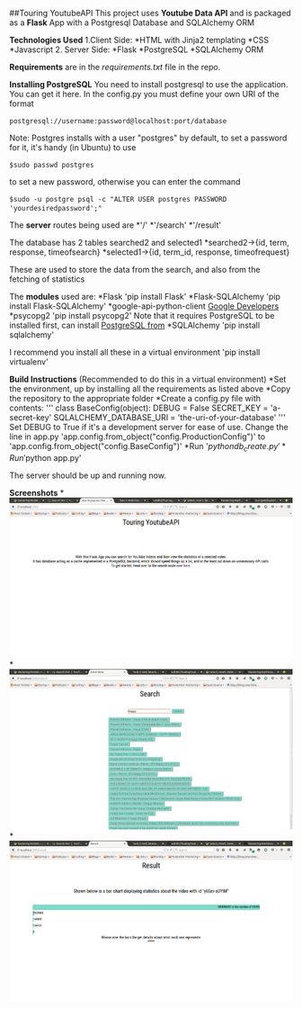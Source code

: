 ##Touring YoutubeAPI
This project uses **Youtube Data API** and is packaged as a **Flask** App with a Postgresql Database and SQLAlchemy ORM

**Technologies Used**
1.Client Side:
    *HTML with Jinja2 templating
    *CSS
    *Javascript
2. Server Side:
    *Flask
    *PostgreSQL
    *SQLAlchemy ORM

**Requirements** are in the *requirements.txt* file in the repo.

**Installing PostgreSQL**
You need to install postgresql to use the application. You can get it here. In the config.py you must define your own URI of the format

    postgresql://username:password@localhost:port/database

Note: Postgres installs with a user "postgres" by default, to set a password for it, it's handy (in Ubuntu) to use 
    
    $sudo passwd postgres

to set a new password, otherwise you can enter the command

    $sudo -u postgre psql -c "ALTER USER postgres PASSWORD 'yourdesiredpassword';"

The **server** routes being used are
*'/'
*'/search'
*'/result'

The database has 2 tables searched2 and selected1
*searched2->{id, term, response, timeofsearch}
*selected1->{id, term_id, response, timeofrequest}

These are used to store the data from the search, and also from the fetching of statistics

The **modules** used are:
*Flask 'pip install Flask'
*Flask-SQLAlchemy 'pip install Flask-SQLAlchemy'
*google-api-python-client [Google Developers](https://developers.google.com/api-client-library/python/)
*psycopg2 'pip install psycopg2' Note that it requires PostgreSQL to be installed first, can install [PostgreSQL from](http://www.postgresql.org/)
*SQLAlchemy 'pip install sqlalchemy'

I recommend you install all these in a virtual environment 'pip install virtualenv'

**Build Instructions** (Recommended to do this in a virtual environment)
*Set the environment, up by installing all the requirements as listed above
*Copy the repository to the appropriate folder
*Create a config.py file with contents:
'''
class BaseConfig(object):
    DEBUG = False
    SECRET_KEY = 'a-secret-key'
    SQLALCHEMY_DATABASE_URI = 'the-uri-of-your-database'
'''
Set DEBUG to True if it's a development server for ease of use. Change the line in app.py 'app.config.from_object("config.ProductionConfig")' to 'app.config.from_object("config.BaseConfig")'
*Run '$python db_create.py'
*Run '$python app.py' 

The server should be up and running now.

**Screenshots**
*![Homepage](/screenshots/HomePage.png)
*![Search](/screenshots/Search.png)
*![Result](/screenshots/Result.png)
